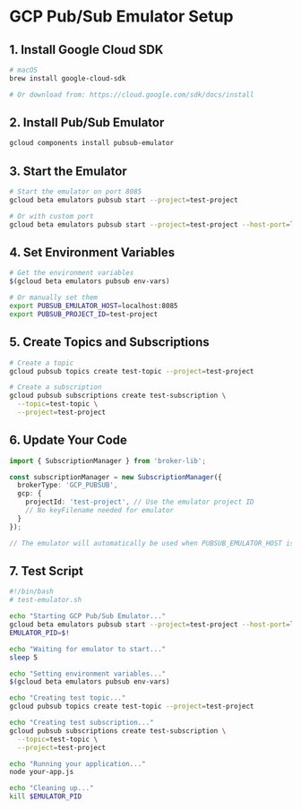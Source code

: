 # GCP Pub/Sub Emulator Setup

## 1. Install Google Cloud SDK

```bash
# macOS
brew install google-cloud-sdk

# Or download from: https://cloud.google.com/sdk/docs/install
```

## 2. Install Pub/Sub Emulator

```bash
gcloud components install pubsub-emulator
```

## 3. Start the Emulator

```bash
# Start the emulator on port 8085
gcloud beta emulators pubsub start --project=test-project

# Or with custom port
gcloud beta emulators pubsub start --project=test-project --host-port=localhost:8085
```

## 4. Set Environment Variables

```bash
# Get the environment variables
$(gcloud beta emulators pubsub env-vars)

# Or manually set them
export PUBSUB_EMULATOR_HOST=localhost:8085
export PUBSUB_PROJECT_ID=test-project
```

## 5. Create Topics and Subscriptions

```bash
# Create a topic
gcloud pubsub topics create test-topic --project=test-project

# Create a subscription
gcloud pubsub subscriptions create test-subscription \
  --topic=test-topic \
  --project=test-project
```

## 6. Update Your Code

```typescript
import { SubscriptionManager } from 'broker-lib';

const subscriptionManager = new SubscriptionManager({
  brokerType: 'GCP_PUBSUB',
  gcp: {
    projectId: 'test-project', // Use the emulator project ID
    // No keyFilename needed for emulator
  }
});

// The emulator will automatically be used when PUBSUB_EMULATOR_HOST is set
```

## 7. Test Script

```bash
#!/bin/bash
# test-emulator.sh

echo "Starting GCP Pub/Sub Emulator..."
gcloud beta emulators pubsub start --project=test-project --host-port=localhost:8085 &
EMULATOR_PID=$!

echo "Waiting for emulator to start..."
sleep 5

echo "Setting environment variables..."
$(gcloud beta emulators pubsub env-vars)

echo "Creating test topic..."
gcloud pubsub topics create test-topic --project=test-project

echo "Creating test subscription..."
gcloud pubsub subscriptions create test-subscription \
  --topic=test-topic \
  --project=test-project

echo "Running your application..."
node your-app.js

echo "Cleaning up..."
kill $EMULATOR_PID
``` 